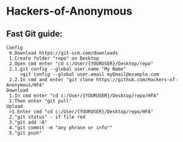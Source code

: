 # Hackers-of-Anonymous
## Fast Git guide:
    Config
     0.Download https://git-scm.com/downloads
     1.Create folder "repo" on Desktop
     2.Open cmd enter "cd c:/User/{YOURUSER}/Desktop/repo"
     2.1.git config --global user.name "My Name" 
         >git config --global user.email myEmail@example.com
     2.2.In cmd and enter "git clone https://github.com/Hackers-of-Anonymous/HFA"
    Download
     1.In cmd enter "cd c:/User/{YOURUSER}/Desktop/repo/HFA"
     2.Then enter "git pull"
    Upload
     >1.Enter cmd "cd c:/User/{YOURUSER}/Desktop/repo/HFA"
     2."git status" - if file red
     3."git add -A"
     4."git commit -m "any phrase or info""
     5."git push"
